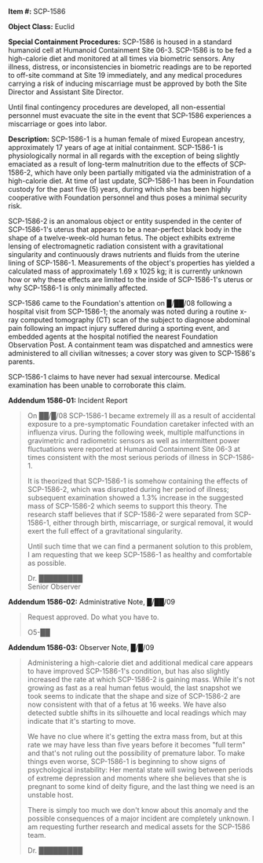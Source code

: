 **Item #:** SCP-1586

**Object Class:** Euclid

**Special Containment Procedures:** SCP-1586 is housed in a standard humanoid cell at Humanoid Containment Site 06-3. SCP-1586 is to be fed a high-calorie diet and monitored at all times via biometric sensors. Any illness, distress, or inconsistencies in biometric readings are to be reported to off-site command at Site 19 immediately, and any medical procedures carrying a risk of inducing miscarriage must be approved by both the Site Director and Assistant Site Director.

Until final contingency procedures are developed, all non-essential personnel must evacuate the site in the event that SCP-1586 experiences a miscarriage or goes into labor.

**Description:** SCP-1586-1 is a human female of mixed European ancestry, approximately 17 years of age at initial containment. SCP-1586-1 is physiologically normal in all regards with the exception of being slightly emaciated as a result of long-term malnutrition due to the effects of SCP-1586-2, which have only been partially mitigated via the administration of a high-calorie diet. At time of last update, SCP-1586-1 has been in Foundation custody for the past five (5) years, during which she has been highly cooperative with Foundation personnel and thus poses a minimal security risk.

SCP-1586-2 is an anomalous object or entity suspended in the center of SCP-1586-1's uterus that appears to be a near-perfect black body in the shape of a twelve-week-old human fetus. The object exhibits extreme lensing of electromagnetic radiation consistent with a gravitational singularity and continuously draws nutrients and fluids from the uterine lining of SCP-1586-1. Measurements of the object's properties has yielded a calculated mass of approximately 1.69 x 1025 kg; it is currently unknown how or why these effects are limited to the inside of SCP-1586-1's uterus or why SCP-1586-1 is only minimally affected.

SCP-1586 came to the Foundation's attention on █/██/08 following a hospital visit from SCP-1586-1; the anomaly was noted during a routine x-ray computed tomography (CT) scan of the subject to diagnose abdominal pain following an impact injury suffered during a sporting event, and embedded agents at the hospital notified the nearest Foundation Observation Post. A containment team was dispatched and amnestics were administered to all civilian witnesses; a cover story was given to SCP-1586's parents.

SCP-1586-1 claims to have never had sexual intercourse. Medical examination has been unable to corroborate this claim.

**Addendum 1586-01:** Incident Report

> On ██/█/08 SCP-1586-1 became extremely ill as a result of accidental exposure to a pre-symptomatic Foundation caretaker infected with an influenza virus. During the following week, multiple malfunctions in gravimetric and radiometric sensors as well as intermittent power fluctuations were reported at Humanoid Containment Site 06-3 at times consistent with the most serious periods of illness in SCP-1586-1.
> 
> It is theorized that SCP-1586-1 is somehow containing the effects of SCP-1586-2, which was disrupted during her period of illness; subsequent examination showed a 1.3% increase in the suggested mass of SCP-1586-2 which seems to support this theory. The research staff believes that if SCP-1586-2 were separated from SCP-1586-1, either through birth, miscarriage, or surgical removal, it would exert the full effect of a gravitational singularity.
> 
> Until such time that we can find a permanent solution to this problem, I am requesting that we keep SCP-1586-1 as healthy and comfortable as possible.
> 
> Dr. █████████  
> Senior Observer

**Addendum 1586-02:** Administrative Note, █/██/09

> Request approved. Do what you have to.
> 
> O5-██

**Addendum 1586-03:** Observer Note, █/█/09

> Administering a high-calorie diet and additional medical care appears to have improved SCP-1586-1's condition, but has also slightly increased the rate at which SCP-1586-2 is gaining mass. While it's not growing as fast as a real human fetus would, the last snapshot we took seems to indicate that the shape and size of SCP-1586-2 are now consistent with that of a fetus at 16 weeks. We have also detected subtle shifts in its silhouette and local readings which may indicate that it's starting to move.
> 
> We have no clue where it's getting the extra mass from, but at this rate we may have less than five years before it becomes "full term" and that's not ruling out the possibility of premature labor. To make things even worse, SCP-1586-1 is beginning to show signs of psychological instability: Her mental state will swing between periods of extreme depression and moments where she believes that she is pregnant to some kind of deity figure, and the last thing we need is an unstable host.
> 
> There is simply too much we don't know about this anomaly and the possible consequences of a major incident are completely unknown. I am requesting further research and medical assets for the SCP-1586 team.
> 
> Dr. █████████